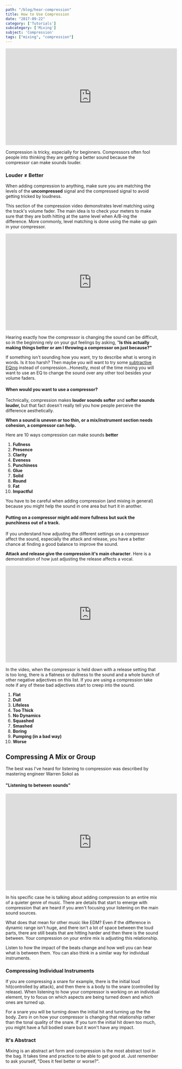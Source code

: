 ```yaml
---
path: "/blog/hear-compression"
title: How to Use Compression
date: "2017-09-22"
category: ['Tutorials']
subcategory: ['Mixing']
subject: 'Compression'
tags: ["mixing", "compression"]
---
```


<iframe src="https://www.youtube.com/embed/KBYHGCzqGGA?html5=1" width="560" height="315" frameborder="0" allowfullscreen="allowfullscreen"></iframe>


Compression is tricky, especially for beginners. Compressors often fool people into thinking they are getting a better sound because the compressor can make sounds louder.
<h3>Louder ≠ Better</h3>
When adding compression to anything, make sure you are matching the levels of the <strong>uncompressed</strong> signal and the compressed signal to avoid getting tricked by loudness.

This section of the compression video demonstrates level matching using the track's volume fader. The main idea is to check your meters to make sure that they are both hitting at the same level when A/B-ing the difference. More commonly, level matching is done using the make up gain in your compressor.


<p><iframe src="https://www.youtube.com/embed/KBYHGCzqGGA?start=90&amp;end=125" width="560" height="315" frameborder="0" allowfullscreen="allowfullscreen"></iframe></p>


Hearing exactly how the compressor is changing the sound can be difficult, so in the beginning rely on your gut feelings by asking, "<strong>Is this actually making things better or am I throwing a compressor on just because?"</strong>

If something isn't sounding how you want, try to describe what is wrong in words. Is it too harsh? Then maybe you will want to try some <a href="/blog/eq-essential-techniques">subtractive EQing</a> instead of compression...Honestly, most of the time mixing you will want to use an EQ to change the sound over any other tool besides your volume faders.


<h4>When would you want to use a compressor?</h4>


Technically, compression makes <strong>louder sounds softer</strong> and <strong>softer sounds louder, </strong>but that fact doesn't really tell you how people perceive the difference aesthetically.

<strong>When a sound is uneven or too thin, or a mix/instrument section needs cohesion, a compressor can help.
</strong>

Here are 10 ways compression can make sounds <strong>better</strong>
<ol>
 	<li><strong>Fullness</strong></li>
 	<li><strong>Presence</strong></li>
 	<li><strong>Clarity</strong></li>
 	<li><strong>Eveness</strong></li>
 	<li><strong>Punchiness</strong></li>
 	<li><strong>Glue</strong></li>
 	<li><strong>Solid</strong></li>
 	<li><strong>Round</strong></li>
 	<li><strong>Fat</strong></li>
 	<li><strong>Impactful</strong></li>
</ol>


You have to be careful when adding compression (and mixing in general) because you might help the sound in one area but hurt it in another.


<h4>Putting on a compressor might add more fullness but suck the punchiness out of a track.</h4>


If you understand how adjusting the different settings on a compressor affect the sound, especially the attack and release, you have a better chance at finding a good balance to improve the sound.

<strong>Attack and release give the compression it's main character</strong>. Here is a demonstration of how just adjusting  the release affects a vocal.


<p><iframe src="https://www.youtube.com/embed/KBYHGCzqGGA?start=263&amp;end=305" width="560" height="315" frameborder="0" allowfullscreen="allowfullscreen"></iframe></p>


In the video, when the compressor is held down with a release setting that is too long, there is a flatness or dullness to the sound and a whole bunch of other negative adjectives on this list. If you are using a compression take note if any of these bad adjectives start to creep into the sound.
<ol>
 	<li ><strong>Flat</strong></li>
 	<li ><strong>Dull</strong></li>
 	<li ><strong>Lifeless</strong></li>
 	<li ><strong>Too Thick</strong></li>
 	<li ><strong>No Dynamics</strong></li>
 	<li ><strong>Squashed </strong></li>
 	<li ><strong>Smashed </strong></li>
 	<li ><strong>Boring</strong></li>
 	<li ><strong>Pumping (in a bad way)</strong></li>
 	<li ><strong>Worse</strong></li>
</ol>

<h2 >Compressing A Mix or Group</h2>
The best was I've heard for listening to compression was described by mastering engineer Warren Sokol as
<h4 >"Listening to between sounds"</h4>
<p ><iframe src="https://www.youtube.com/embed/8tOb-xYWum4?start=2358&amp;end=2399" width="560" height="315" frameborder="0" allowfullscreen="allowfullscreen"></iframe></p>
<p>In his specific case he is talking about adding compression to an entire mix of a quieter genre of music. There are details that start to emerge with compression that are heard if you aren't focusing your listening on the main sound sources.</p>
What does that mean for other music like EDM? Even if the difference in dynamic range isn't huge, and there isn't a lot of space between the loud parts, there are still beats that are hitting harder and then there is the sound between. Your compression on your entire mix is adjusting this relationship.

Listen to how the impact of the beats change and how well you can hear what is between them. You can also think in a similar way for individual instruments.


<h3 >Compressing Individual Instruments</h3>
If you are compressing a snare for example, there is the initial loud hit(controlled by attack), and then there is a body to the snare (controlled by release). When listening to how your compressor is working on an individual element, try to focus on which aspects are being turned down and which ones are turned up.

For a snare you will be turning down the initial hit and turning up the the body. Zero in on how your compressor is changing that relationship rather than the tonal quality of the snare. If you turn the initial hit down too much, you might have a full bodied snare but it won't have any impact.


<h3 >It's Abstract</h3>
Mixing is an abstract art form and compression is the most abstract tool in the bag. It takes time and practice to be able to get good at. Just remember to ask yourself, "Does it feel better or worse?".
